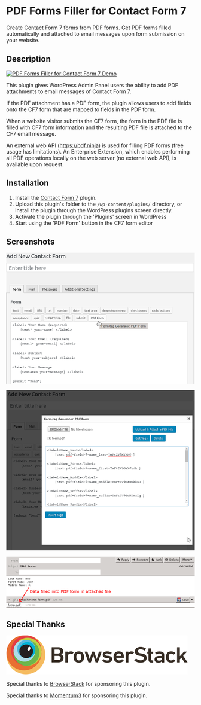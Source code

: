 # PDF Forms Filler for Contact Form 7

Create Contact Form 7 forms from PDF forms.  Get PDF forms filled automatically and attached to email messages upon form submission on your website.

## Description

[![PDF Forms Filler for Contact Form 7 Demo](https://img.youtube.com/vi/e4ur95rER6o/0.jpg)](https://www.youtube.com/watch?v=e4ur95rER6o "PDF Forms Filler for Contact Form 7 Demo")

This plugin gives WordPress Admin Panel users the ability to add PDF attachments to email messages of Contact Form 7.

If the PDF attachment has a PDF form, the plugin allows users to add fields onto the CF7 form that are mapped to fields in the PDF form.

When a website visitor submits the CF7 form, the form in the PDF file is filled with CF7 form information and the resulting PDF file is attached to the CF7 email message.

An external web API (https://pdf.ninja) is used for filling PDF forms (free usage has limitations).  An Enterprise Extension, which enables performing all PDF operations locally on the web server (no external web API), is available upon request.

## Installation

1. Install the [Contact Form 7](https://wordpress.org/plugins/contact-form-7) plugin.
2. Upload this plugin's folder to the `/wp-content/plugins/` directory, or install the plugin through the WordPress plugins screen directly.
3. Activate the plugin through the 'Plugins' screen in WordPress
4. Start using the 'PDF Form' button in the CF7 form editor

## Screenshots

![PDF Form button is available to access PDF attachments interface](assets/screenshot-1.png?raw=true)

![Form-tag Generator interface that allows users to upload and attach PDF files and generate tags](assets/screenshot-2.png?raw=true)

![Email message in Thunderbird with the attached PDF file](assets/screenshot-3.png?raw=true)

## Special Thanks

[![BrowserStack](assets/BrowserStack.png)](https://www.browserstack.com/)

Special thanks to [BrowserStack](https://www.browserstack.com/) for sponsoring this plugin.

Special thanks to [Momentum3](http://momentum3.biz/) for sponsoring this plugin.
